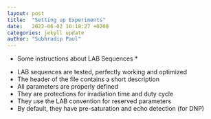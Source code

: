 ```yaml
---
layout: post
title:  "Setting up Experiments"
date:   2022-06-02 10:18:27 +0200
categories: jekyll update
author: "Subhradip Paul"
---
```


* Some instructions about LAB Sequences *

- LAB sequences are tested, perfectly working and optimized​
- The header of the file contains a short description​
- All parameters are properly defined​
- They are protections for irradiation time and duty cycle​
- They use the LAB convention for reserved parameters​
- By default, they have pre-saturation and echo detection (for DNP)​